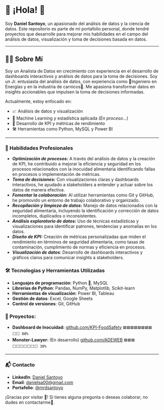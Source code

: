 # 🚀 ¡Hola! 👋 
Soy **Daniel Santoyo**, un apasionado del análisis de datos y la ciencia de datos. Este repositorio es parte de mi portafolio personal, donde tendré proyectos que desarrolle para mejorar mis habilidades en el campo del análisis de datos, visualización y toma de decisiones basada en datos.

---

## 👨‍💻 Sobre Mí
Soy un Analista de Datos en crecimiento con experiencia en el desarrollo de dashboards interactivos y análisis de datos para la toma de decisiones. Soy un Jr. entusiasta del análisis de datos, con experiencia como 🔋Ingeniero en Energías y en la industria de carnicos🥩. Me apasiona transformar datos en insights accionables que impulsen la toma de decisiones informadas. 

Actualmente, estoy enfocado en:

- 📈 Análisis de datos y visualización 
- 🤖 Machine Learning y estadística aplicada  *(En proceso...)*
- 🎯 Desarrollo de KPI y métricas de rendimiento 
- 🛠️ Herramientas como Python, MySQL y Power BI 

---

### 🚀 Habilidades Profesionales
- ***Optimización de procesos:*** A través del análisis de datos y la creación de KPI, he contribuido a mejorar la eficiencia y seguridad en los procesos relacionados con la inocuidad alimentaria identificando fallas en procesos o implementación de métricas.
- ***Toma de decisiones:*** Con visualizaciones claras y dashboards interactivos, he ayudado a stakeholders a entender y actuar sobre los datos de manera efectiva.
- ***Fomentar la colaboración:*** Al utilizar herramientas como Git y GitHub, he promovido un entorno de trabajo colaborativo y organizado.
- ***Recopilación y limpieza de datos:*** Manejo de datos relacionados con la seguridad alimentaria, incluyendo la identificación y corrección de datos incompletos, duplicados o inconsistentes.
- ***Análisis exploratorio de datos:*** Uso de técnicas estadísticas y visualizaciones para identificar patrones, tendencias y anomalías en los datos.
- ***Diseño de KPI:*** Creación de métricas personalizadas que miden el rendimiento en términos de seguridad alimentaria, como tasas de contaminación, cumplimiento de normas y eficiencia en procesos.
- ***Visualización de datos***: Desarrollo de dashboards interactivos y gráficos claros para comunicar insights a stakeholders.

### 🛠️ Tecnologías y Herramientas Utilizadas
- **Lenguajes de programación**: Python 🐍, MySQL
- **Librerías de Python**: Pandas, NumPy, Matplotlib, Scikit-learn
- **Herramientas de visualización**: Power BI, Tableau
- **Gestión de datos**: Excel, Google Sheets
- **Control de versiones**: Git, GitHub

### 🚀 Proyectos:
- **Dashboard de Inocuidad:** [github.com/KPI-FoodSafety](https://github.com/mrdsantoyo/KPI-FoodSafety)          `🟩🟩🟩🟩🟩🟩🟩🟩⬜⬜ 80%`     
- **Monster-Lawyer:** (En desarrollo) [github.com/ADEWEB](https://github.com/mrdsantoyo/ADEWEB)                  `🟩🟩🟩⬜⬜⬜⬜⬜⬜⬜ 30%`           
---

### 📬 Contacto
- **LinkedIn**: [Daniel Santoyo](https://www.linkedin.com/in/daniel-santoyo00/)
- **Email**: [danielsa00@gmail.com](mailto:danielsa00@gmail.com)
- **Portafolio**: [@mrdsantoyo](https://github.com/mrdsantoyo)


¡Gracias por visitar 🙂! Si tienes alguna pregunta o deseas colaborar, no dudes en contactarme📨.
